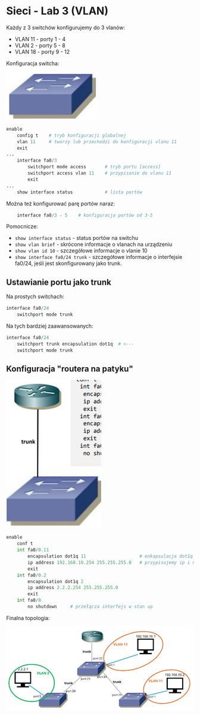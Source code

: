 # Sieci - Lab 3 (VLAN)

Każdy z 3 switchów konfigurujemy do 3 vlanów:
- VLAN 11 - porty 1 - 4
- VLAN 2 - porty 5 - 8
- VLAN 18 - porty 9 - 12

Konfiguracja switcha:

![Ikonka switcha](img/switch.png)
```python
enable
    config t    # tryb konfiguracji globalnej
    vlan 11     # tworzy lub przechodzi do konfiguracji vlanu 11
    exit
...
    interface fa0/3
        switchport mode access       # tryb portu [access]
        switchport access vlan 11    # przypisanie do vlanu 11
        exit
...
    show interface status            # lista portów
```

Można też konfigurować parę portów naraz:
```python
    interface fa0/3 - 5    # konfiguracja portów od 3-5
```

Pomocnicze:
- `show interface status` - status portów na switchu
- `show vlan brief` - skrócone informacje o vlanach na urządzeniu
- `show vlan id 10` - szczegółowe informacje o vlanie 10
- `show interface fa0/24 trunk` - szczegółowe informacje o interfejsie fa0/24, jeśli jest skonfigurowany jako trunk.

## Ustawianie portu jako trunk

Na prostych switchach:
```python
interface fa0/24
    switchport mode trunk
```

Na tych bardziej zaawansowanych:
```python
interface fa0/24
    switchport trunk encapsulation dot1q  # <---
    switchport mode trunk
```

## Konfiguracja "routera na patyku"

![router na patyku](img/router_na_patyku.png)
```python
enable
    conf t
    int fa0/0.11
        encapsulation dot1q 11                    # enkapsulacja dot1q na vlan 11 dla tego interfejsu
        ip address 192.168.10.254 255.255.255.0   # przypisujemy ip i maskę do interfejsu (portu)
        exit
    int fa0/0.2
        encapsulation dot1q 2
        ip address 2.2.2.254 255.255.255.0
        exit
    int fa0/0
        no shutdown     # przełącza interfejs w stan up
```

Finalna topologia:

![topologia](img/topologia.png)